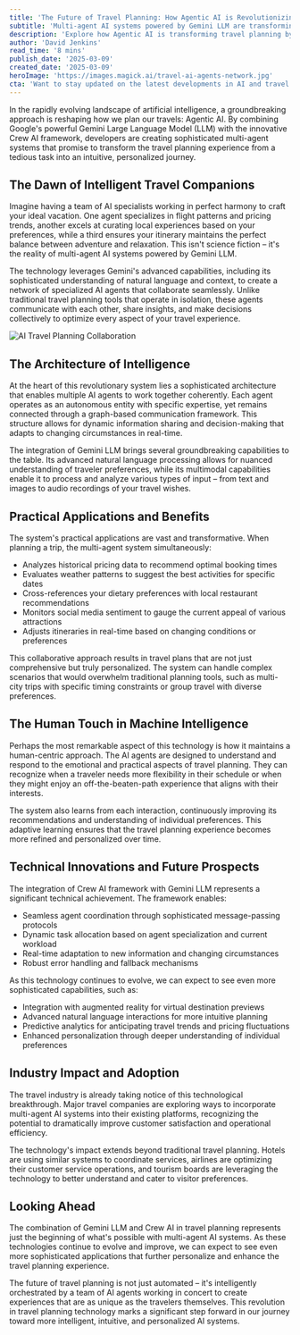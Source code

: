 ```yaml
---
title: 'The Future of Travel Planning: How Agentic AI is Revolutionizing Your Next Adventure'
subtitle: 'Multi-agent AI systems powered by Gemini LLM are transforming travel planning'
description: 'Explore how Agentic AI is transforming travel planning by combining Google's Gemini LLM with the Crew AI framework, creating a multi-agent system that personalizes your travel experience. Discover how this technology is reshaping the way we plan vacations and anticipate future trends in intelligent travel.'
author: 'David Jenkins'
read_time: '8 mins'
publish_date: '2025-03-09'
created_date: '2025-03-09'
heroImage: 'https://images.magick.ai/travel-ai-agents-network.jpg'
cta: 'Want to stay updated on the latest developments in AI and travel technology? Follow us on LinkedIn for exclusive insights and breaking news about the future of intelligent travel planning.'
---
```


In the rapidly evolving landscape of artificial intelligence, a groundbreaking approach is reshaping how we plan our travels: Agentic AI. By combining Google's powerful Gemini Large Language Model (LLM) with the innovative Crew AI framework, developers are creating sophisticated multi-agent systems that promise to transform the travel planning experience from a tedious task into an intuitive, personalized journey.

## The Dawn of Intelligent Travel Companions

Imagine having a team of AI specialists working in perfect harmony to craft your ideal vacation. One agent specializes in flight patterns and pricing trends, another excels at curating local experiences based on your preferences, while a third ensures your itinerary maintains the perfect balance between adventure and relaxation. This isn't science fiction – it's the reality of multi-agent AI systems powered by Gemini LLM.

The technology leverages Gemini's advanced capabilities, including its sophisticated understanding of natural language and context, to create a network of specialized AI agents that collaborate seamlessly. Unlike traditional travel planning tools that operate in isolation, these agents communicate with each other, share insights, and make decisions collectively to optimize every aspect of your travel experience.

![AI Travel Planning Collaboration](https://i.magick.ai/PIXE/1738406181100_magick_img.webp)

## The Architecture of Intelligence

At the heart of this revolutionary system lies a sophisticated architecture that enables multiple AI agents to work together coherently. Each agent operates as an autonomous entity with specific expertise, yet remains connected through a graph-based communication framework. This structure allows for dynamic information sharing and decision-making that adapts to changing circumstances in real-time.

The integration of Gemini LLM brings several groundbreaking capabilities to the table. Its advanced natural language processing allows for nuanced understanding of traveler preferences, while its multimodal capabilities enable it to process and analyze various types of input – from text and images to audio recordings of your travel wishes.

## Practical Applications and Benefits

The system's practical applications are vast and transformative. When planning a trip, the multi-agent system simultaneously:

- Analyzes historical pricing data to recommend optimal booking times
- Evaluates weather patterns to suggest the best activities for specific dates
- Cross-references your dietary preferences with local restaurant recommendations
- Monitors social media sentiment to gauge the current appeal of various attractions
- Adjusts itineraries in real-time based on changing conditions or preferences

This collaborative approach results in travel plans that are not just comprehensive but truly personalized. The system can handle complex scenarios that would overwhelm traditional planning tools, such as multi-city trips with specific timing constraints or group travel with diverse preferences.

## The Human Touch in Machine Intelligence

Perhaps the most remarkable aspect of this technology is how it maintains a human-centric approach. The AI agents are designed to understand and respond to the emotional and practical aspects of travel planning. They can recognize when a traveler needs more flexibility in their schedule or when they might enjoy an off-the-beaten-path experience that aligns with their interests.

The system also learns from each interaction, continuously improving its recommendations and understanding of individual preferences. This adaptive learning ensures that the travel planning experience becomes more refined and personalized over time.

## Technical Innovations and Future Prospects

The integration of Crew AI framework with Gemini LLM represents a significant technical achievement. The framework enables:

- Seamless agent coordination through sophisticated message-passing protocols
- Dynamic task allocation based on agent specialization and current workload
- Real-time adaptation to new information and changing circumstances
- Robust error handling and fallback mechanisms

As this technology continues to evolve, we can expect to see even more sophisticated capabilities, such as:

- Integration with augmented reality for virtual destination previews
- Advanced natural language interactions for more intuitive planning
- Predictive analytics for anticipating travel trends and pricing fluctuations
- Enhanced personalization through deeper understanding of individual preferences

## Industry Impact and Adoption

The travel industry is already taking notice of this technological breakthrough. Major travel companies are exploring ways to incorporate multi-agent AI systems into their existing platforms, recognizing the potential to dramatically improve customer satisfaction and operational efficiency.

The technology's impact extends beyond traditional travel planning. Hotels are using similar systems to coordinate services, airlines are optimizing their customer service operations, and tourism boards are leveraging the technology to better understand and cater to visitor preferences.

## Looking Ahead

The combination of Gemini LLM and Crew AI in travel planning represents just the beginning of what's possible with multi-agent AI systems. As these technologies continue to evolve and improve, we can expect to see even more sophisticated applications that further personalize and enhance the travel planning experience.

The future of travel planning is not just automated – it's intelligently orchestrated by a team of AI agents working in concert to create experiences that are as unique as the travelers themselves. This revolution in travel planning technology marks a significant step forward in our journey toward more intelligent, intuitive, and personalized AI systems.